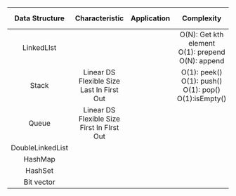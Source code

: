 | Data Structure | Characteristic | Application |  Complexity |   Source (Python)|  Source (Java) | Reference |
|:--------:|:--------:|:--------:|:--------:|:--------:|:--------:|:--------:|
| LinkedLIst| | | O(N): Get kth element</br>O(1): prepend</br> O(N): append | [linked_list](https://github.com/juyoung228/Evolving_Basic/blob/master/Data_Structure/Source%20Code/Python/linked_list.ipynb) | [LinkedList](https://github.com/juyoung228/Evolving_Basic/blob/master/Data_Structure/Source%20Code/Java/src/LinkedList.java) | [Youtube_HackerRank](https://www.youtube.com/watch?v=oSWTXtMglKE)|
| Stack | Linear DS </br> Flexible Size </br> Last In First Out | | O(1): peek() </br> O(1): push() </br> O(1): pop() </br> O(1):isEmpty()  | [stack](https://github.com/juyoung228/Evolving_Basic/blob/master/Data_Structure/Source%20Code/Python/stack.ipynb) | [Stack](https://github.com/juyoung228/Evolving_Basic/blob/master/Data_Structure/Source%20Code/Java/src/Stack.java) | [Youtube_HackerRank](https://www.youtube.com/watch?v=wjI1WNcIntg) |
| Queue| Linear DS </br> Flexible Size  </br> First In FIrst Out| | | | [queue](https://github.com/juyoung228/Evolving_Basic/blob/master/Data_Structure/Source%20Code/Python/queue.ipynb) [Queue](https://github.com/juyoung228/Evolving_Basic/blob/master/Data_Structure/Source%20Code/Java/src/Queue.java) | [Youtube_HackerRank](https://www.youtube.com/watch?v=wjI1WNcIntg)|
| DoubleLinkedList | | | | | |
| HashMap | |  |  |  | |
| HashSet | |  | |  | |
| Bit vector |  |  |  |   |  | 